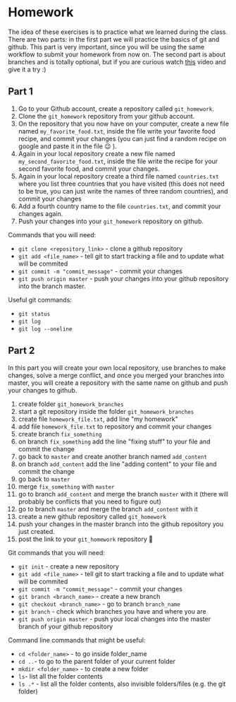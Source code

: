 # Homework

The idea of these exercises is to practice what we learned during the class.
There are two parts: in the first part we will practice the basics of git and github. This part is very important, since you will be using the same workflow to submit your homework from now on. The second part is about branches and is totally optional, but if you are curious watch [this](https://drive.google.com/open?id=1kzCFRmUrNGhTOKfw5Q_57VfMLVOYqOhO) video and give it a try :)

## Part 1

1. Go to your Github account, create a repository called `git_homework`.
2. Clone the `git_homework` repository from your github account.
3. On the repository that you now have on your computer, create a new file named `my_favorite_food.txt`, inside the file write your favorite food recipe, and commit your changes (you can just find a random recipe on google and paste it in the file :wink: ).
4. Again in your local repository create a new file named `my_second_favorite_food.txt`, inside the file write the recipe for your second favorite food, and commit your changes.
5. Again in your local repository create a third file named `countries.txt` where you list three countries that you have visited (this does not need to be true, you can just write the names of three random countries), and commit your changes
6. Add a fourth country name to the file `countries.txt`, and commit your changes again.
7. Push your changes into your `git_homework` repository on github.


Commands that  you will need:
 - `git clone <repository_link>` - clone a github repository
 - `git add <file_name>` - tell git to start tracking a file and to update what will be commited
 - `git commit -m "commit_message"` - commit your changes
 - `git push origin master` - push your changes into your github repository into the branch master.

Useful git commands:
  - `git status`
  - `git log`
  - `git log --oneline`




## Part 2
In this part you will create your own local repository, use branches to make changes, solve a merge conflict, and once you merged your branches into master, you will create a repository with the same name on github and push your changes to github.

1. create folder `git_homework_branches`
2. start a git repository inside the folder `git_homework_branches`
2. create file `homework_file.txt`, add line "my homework"
3. add file `homework_file.txt` to repository and commit your changes
4. create branch `fix_something`
5. on branch `fix_something` add the line "fixing stuff" to your file and commit the change
6. go back to `master` and create another branch named `add_content`
7. on branch `add_content` add the line "adding content" to your file and commit the change
8. go back to `master`
9. merge `fix_something` with `master`
10. go to branch `add_content` and merge the branch `master` with it (there will probably be conflicts that you need to figure out)
11. go to branch `master` and merge the branch `add_content` with it
12. create a new github repository called `git_homework`
13. push your changes in the master branch into the github repository you just created.
14. post the link to your `git_homework` repository :slightly_smiling_face:


Git commands that you will need:
 - `git init` - create a new repository
 - `git add <file_name>` - tell git to start tracking a file and to update what will be commited
 - `git commit -m "commit_message"` - commit your changes
 - `git branch <branch_name>` - create a new branch
 - `git checkout <branch_name>` - go to branch `branch_name`
 - `git branch` - check which branches you have and where you are
 - `git push origin master` - push your local changes into the master branch of your github repository

Command line commands that might be useful:
 - `cd <folder_name>` - to go inside folder_name
 - `cd ..`- to go to the parent folder of your current folder
 - `mkdir <folder_name>` - to create a new folder
 - `ls`- list all the folder contents
 - `ls .*` - list all the folder contents, also invisible folders/files (e.g. the git folder)
